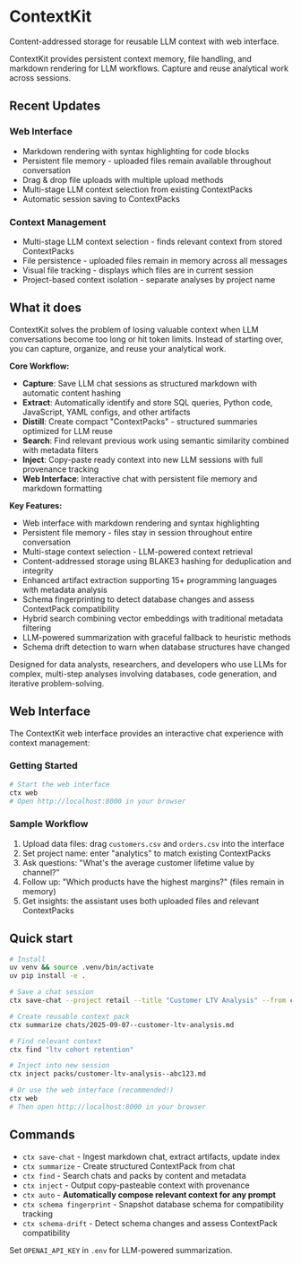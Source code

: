 # ContextKit

Content-addressed storage for reusable LLM context with web interface.

ContextKit provides persistent context memory, file handling, and markdown rendering for LLM workflows. Capture and reuse analytical work across sessions.

## Recent Updates

### Web Interface
- Markdown rendering with syntax highlighting for code blocks
- Persistent file memory - uploaded files remain available throughout conversation
- Drag & drop file uploads with multiple upload methods
- Multi-stage LLM context selection from existing ContextPacks
- Automatic session saving to ContextPacks

### Context Management
- Multi-stage LLM context selection - finds relevant context from stored ContextPacks
- File persistence - uploaded files remain in memory across all messages
- Visual file tracking - displays which files are in current session
- Project-based context isolation - separate analyses by project name

## What it does

ContextKit solves the problem of losing valuable context when LLM conversations become too long or hit token limits. Instead of starting over, you can capture, organize, and reuse your analytical work.

**Core Workflow:**
- **Capture**: Save LLM chat sessions as structured markdown with automatic content hashing
- **Extract**: Automatically identify and store SQL queries, Python code, JavaScript, YAML configs, and other artifacts
- **Distill**: Create compact "ContextPacks" - structured summaries optimized for LLM reuse
- **Search**: Find relevant previous work using semantic similarity combined with metadata filters
- **Inject**: Copy-paste ready context into new LLM sessions with full provenance tracking
- **Web Interface**: Interactive chat with persistent file memory and markdown formatting

**Key Features:**
- Web interface with markdown rendering and syntax highlighting
- Persistent file memory - files stay in session throughout entire conversation
- Multi-stage context selection - LLM-powered context retrieval
- Content-addressed storage using BLAKE3 hashing for deduplication and integrity
- Enhanced artifact extraction supporting 15+ programming languages with metadata analysis
- Schema fingerprinting to detect database changes and assess ContextPack compatibility
- Hybrid search combining vector embeddings with traditional metadata filtering
- LLM-powered summarization with graceful fallback to heuristic methods
- Schema drift detection to warn when database structures have changed

Designed for data analysts, researchers, and developers who use LLMs for complex, multi-step analyses involving databases, code generation, and iterative problem-solving.

## Web Interface

The ContextKit web interface provides an interactive chat experience with context management:

### Getting Started
```bash
# Start the web interface
ctx web
# Open http://localhost:8000 in your browser
```

### Sample Workflow
1. Upload data files: drag `customers.csv` and `orders.csv` into the interface
2. Set project name: enter "analytics" to match existing ContextPacks
3. Ask questions: "What's the average customer lifetime value by channel?"
4. Follow up: "Which products have the highest margins?" (files remain in memory)
5. Get insights: the assistant uses both uploaded files and relevant ContextPacks

## Quick start

```bash
# Install
uv venv && source .venv/bin/activate
uv pip install -e .

# Save a chat session
ctx save-chat --project retail --title "Customer LTV Analysis" --from chat.md

# Create reusable context pack
ctx summarize chats/2025-09-07--customer-ltv-analysis.md

# Find relevant context
ctx find "ltv cohort retention"

# Inject into new session
ctx inject packs/customer-ltv-analysis--abc123.md

# Or use the web interface (recommended!)
ctx web
# Then open http://localhost:8000 in your browser
```

## Commands

- `ctx save-chat` - Ingest markdown chat, extract artifacts, update index
- `ctx summarize` - Create structured ContextPack from chat
- `ctx find` - Search chats and packs by content and metadata
- `ctx inject` - Output copy-pasteable context with provenance
- `ctx auto` - **Automatically compose relevant context for any prompt**
- `ctx schema fingerprint` - Snapshot database schema for compatibility tracking
- `ctx schema-drift` - Detect schema changes and assess ContextPack compatibility

Set `OPENAI_API_KEY` in `.env` for LLM-powered summarization.
